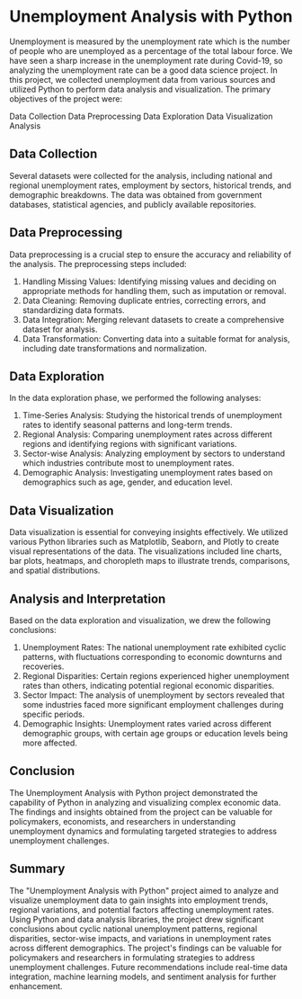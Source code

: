 
# Unemployment Analysis with Python

Unemployment is measured by the unemployment rate which is the number of people who are unemployed as a percentage of the total labour force. We have seen a sharp increase in the unemployment rate during Covid-19, so analyzing the unemployment rate can be a good data science project. 
In this project, we collected unemployment data from various sources and utilized Python to perform data analysis and visualization. The primary objectives of the project were:

Data Collection
Data Preprocessing
Data Exploration
Data Visualization
Analysis


## Data Collection

Several datasets were collected for the analysis, including national and regional unemployment rates, employment by sectors, historical trends, and demographic breakdowns. The data was obtained from government databases, statistical agencies, and publicly available repositories.


## Data Preprocessing

Data preprocessing is a crucial step to ensure the accuracy and reliability of the analysis. The preprocessing steps included:

1. Handling Missing Values: Identifying missing values and deciding on appropriate methods for handling them, such as imputation or removal.
2. Data Cleaning: Removing duplicate entries, correcting errors, and standardizing data formats.
3. Data Integration: Merging relevant datasets to create a comprehensive dataset for analysis.
4. Data Transformation: Converting data into a suitable format for analysis, including date transformations and normalization.


## Data Exploration

In the data exploration phase, we performed the following analyses:

1. Time-Series Analysis: Studying the historical trends of unemployment rates to identify seasonal patterns and long-term trends.
2. Regional Analysis: Comparing unemployment rates across different regions and identifying regions with significant variations.
3. Sector-wise Analysis: Analyzing employment by sectors to understand which industries contribute most to unemployment rates.
4. Demographic Analysis: Investigating unemployment rates based on demographics such as age, gender, and education level.


## Data Visualization

Data visualization is essential for conveying insights effectively. We utilized various Python libraries such as Matplotlib, Seaborn, and Plotly to create visual representations of the data. The visualizations included line charts, bar plots, heatmaps, and choropleth maps to illustrate trends, comparisons, and spatial distributions.


## Analysis and Interpretation

Based on the data exploration and visualization, we drew the following conclusions:

1. Unemployment Rates: The national unemployment rate exhibited cyclic patterns, with fluctuations corresponding to economic downturns and recoveries.
2. Regional Disparities: Certain regions experienced higher unemployment rates than others, indicating potential regional economic disparities.
3. Sector Impact: The analysis of unemployment by sectors revealed that some industries faced more significant employment challenges during specific periods.
4. Demographic Insights: Unemployment rates varied across different demographic groups, with certain age groups or education levels being more affected.


## Conclusion

The Unemployment Analysis with Python project demonstrated the capability of Python in analyzing and visualizing complex economic data. The findings and insights obtained from the project can be valuable for policymakers, economists, and researchers in understanding unemployment dynamics and formulating targeted strategies to address unemployment challenges.

## Summary

The "Unemployment Analysis with Python" project aimed to analyze and visualize unemployment data to gain insights into employment trends, regional variations, and potential factors affecting unemployment rates. Using Python and data analysis libraries, the project drew significant conclusions about cyclic national unemployment patterns, regional disparities, sector-wise impacts, and variations in unemployment rates across different demographics. The project's findings can be valuable for policymakers and researchers in formulating strategies to address unemployment challenges. Future recommendations include real-time data integration, machine learning models, and sentiment analysis for further enhancement.